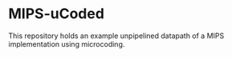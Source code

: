 # MIPS-uCoded
This repository holds an example unpipelined datapath of a MIPS implementation using microcoding.
